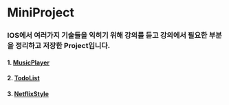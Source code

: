 # MiniProject
### IOS에서 여러가지 기술들을 익히기 위해 강의를 듣고 강의에서 필요한 부분을 정리하고 저장한 Project입니다.
#### 1. [MusicPlayer](https://github.com/JongPyoAhn/IOS_Study/tree/main/MiniProject/MusicPlay)
#### 2. [TodoList](https://github.com/JongPyoAhn/IOS_Study/tree/main/MiniProject/NetflixStyle)
#### 3. [NetflixStyle](https://github.com/JongPyoAhn/IOS_Study/tree/main/MiniProject/TodoList)
